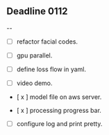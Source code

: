 ## Deadline 0112
-- 
- [ ] refactor facial codes.

- [ ] gpu parallel.

- [ ] define loss flow in yaml.

- [ ] video demo.

- [ x ] model file on aws server.

- [ x ] processing progress bar.

- [ ] configure log and print pretty.

